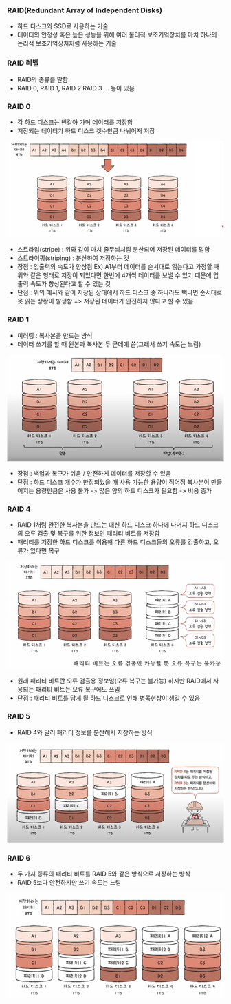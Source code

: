 ### RAID(Redundant Array of Independent Disks)
- 하드 디스크와 SSD로 사용하는 기술
- 데이터의 안정성 혹은 높은 성능을 위해 여러 물리적 보조기억장치를 마치 하나의 논리적 보조기억장치처럼 사용하는 기술

### RAID 레벨
- RAID의 종류를 말함
- RAID 0, RAID 1, RAID 2 RAID 3 ... 등이 있음

### RAID 0
- 각 하드 디스크는 번갈아 가며 데이터를 저장함
- 저장되는 데이터가 하드 디스크 갯수만큼 나뉘어저 저장

![](../../README_resources/Pasted%20image%2020240311204155.png)

- 스트라입(stripe) : 위와 같이 마치 줄무늬처럼 분산되어 저장된 데이터를 말함
- 스트라이핑(striping) : 분산하여 저장하는 것
- 장점 : 입출력의 속도가 향상됨
Ex) A1부터 데이터를 순서대로 읽는다고 가정할 때 위와 같은 형태로 저장이 되었다면 한번에 4개씩 데이터를 보낼 수 있기 때문에 입출력 속도가 향상된다고 할 수 있는 것
- 단점 : 위의 예시와 같이 저장된 상태에서 하드 디스크 중 하나라도 뻑나면 순서대로 못 읽는 상황이 발생함 => 저장된 데이터가 안전하지 않다고 할 수 있음 

### RAID 1
- 미러링 : 복사본을 만드는 방식
- 데이터 쓰기를 할 때 원본과 복사본 두 군데에 씀(그래서 쓰기 속도는 느림)

![](../../README_resources/Pasted%20image%2020240311205046.png)

- 장점 : 백업과 복구가 쉬움 / 안전하게 데이터를 저장할 수 있음
- 단점 : 하드 디스크 개수가 한정되었을 때 사용 가능한 용량이 적어짐
복사본이 만들어지는 용량만큼은 사용 불가 -> 많은 양의 하드 디스크가 필요함 -> 비용 증가

### RAID 4
- RAID 1처럼 완전한 복사본을 만드는 대신 하드 디스크 하나에 나머지 하드 디스크의 오류 검출 및 복구를 위한 정보인 패리티 비트를 저장함
- 패리티를 저장한 하드 디스크를 이용해 다른 하드 디스크들의 오류를 검출하고, 오류가 있다면 복구

![](../../README_resources/Pasted%20image%2020240311205524.png)

- 원래 패리티 비트란 오류 검출용 정보임(오류 복구는 불가능) 하지만 RAID에서 사용되는 패리티 비트는 오류 복구에도 쓰임
- 단점 : 패리티 비트를 담게 될 하드 디스크로 인해 병목현상이 생길 수 있음

### RAID 5
- RAID 4와 달리 패리티 정보를 분산해서 저장하는 방식


![](../../README_resources/Pasted%20image%2020240311210154.png)

### RAID 6
- 두 가지 종류의 패리티 비트를 RAID 5와 같은 방식으로 저장하는 방식
- RAID 5보다 안전하지만 쓰기 속도는 느림

![](../../README_resources/Pasted%20image%2020240311210552.png)